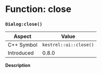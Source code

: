
# Function: close
### `Dialog:close()`

| Aspect | Value |
| --- | --- |
| C++ Symbol | `kestrel::ui::close()` |
| Introduced | 0.8.0 |

**Description**


